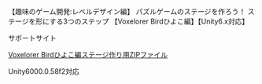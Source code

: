 
【趣味のゲーム開発:レベルデザイン編】
パズルゲームのステージを作ろう！
ステージを形にする3つのステップ
【Voxelorer Birdひよこ編】【Unity6.x対応】

サポートサイト


<a href="" download=true>Voxelorer Birdひよこ編ステージ作り用ZIPファイル</a>

Unity6000.0.58f2対応

